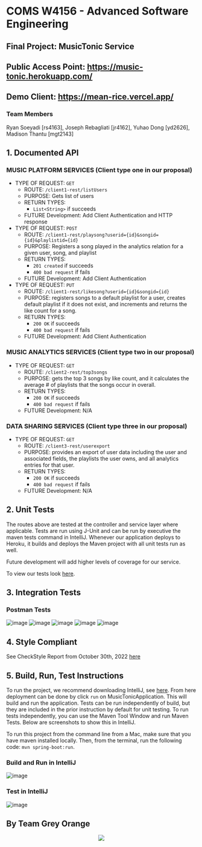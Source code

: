 # COMS W4156 - Advanced Software Engineering 

## Final Project: MusicTonic Service

## Public Access Point: https://music-tonic.herokuapp.com/

## Demo Client: https://mean-rice.vercel.app/

### Team Members

Ryan Soeyadi [rs4163], Joseph Rebagliati [jr4162], Yuhao Dong [yd2626], Madison Thantu [mgt2143]

## 1. Documented API

### MUSIC PLATFORM SERVICES (Client type one in our proposal)

- TYPE OF REQUEST: `GET`
    - ROUTE: `/client1-rest/listUsers`
    - PURPOSE: Gets list of users
    - RETURN TYPES:
      - `List<String>` if succeeds
    - FUTURE Development: Add Client Authentication and HTTP response
- TYPE OF REQUEST: `POST`
  - ROUTE: `/client1-rest/playsong?userid={id}&songid={id}&playlistid={id}`
  - PURPOSE: Registers a song played in the analytics relation for a given user, song, and playlist
  - RETURN TYPES:
    - `201 created` if succeeds
    - `400 bad request` if fails
  - FUTURE Development: Add Client Authentication
- TYPE OF REQUEST: `PUT`
  - ROUTE: `/client1-rest/likesong?userid={id}&songid={id}`
  - PURPOSE: registers songs to a default playlist for a user, creates default playlist if it does not exist, and
    increments and returns the like count for a song.
  - RETURN TYPES:
    - `200 OK` if succeeds
    - `400 bad request` if fails
  - FUTURE Development: Add Client Authentication

### MUSIC ANALYTICS SERVICES (Client type two in our proposal)

- TYPE OF REQUEST: `GET`
  - ROUTE: `/client2-rest/top3songs`
  - PURPOSE: gets the top 3 songs by like count, and it calculates the average # of playlists that the songs occur in
    overall.
  - RETURN TYPES:
    - `200 OK` if succeeds
    - `400 bad request` if fails
  - FUTURE Development: N/A

### DATA SHARING SERVICES  (Client type three in our proposal)

- TYPE OF REQUEST: `GET`
  - ROUTE: `/client3-rest/userexport`
  - PURPOSE: provides an export of user data including the user and associated fields, the playlists the user owns,
    and all analytics entries for that user.
  - RETURN TYPES:
    - `200 OK` if succeeds
    - `400 bad request` if fails
  - FUTURE Development: N/A

## 2. Unit Tests

The routes above are tested at the controller and service layer where applicable. Tests are run using J-Unit and can be
run by executive the maven tests command in IntelliJ. Whenever our application deploys to Heroku, it builds and deploys
the Maven project with all unit tests run as well.

Future development will add higher levels of coverage for our service.

To view our tests
look [here](https://github.com/J-Rebs/friendly-couscous/tree/main/MusicTonic/src/test/java/com/example/musictonic).

## 3. Integration Tests

### Postman Tests

![image](PostmanScreenshots/Screenshot_2022-10-30_at_2.00.02_PM.png)
![image](PostmanScreenshots/Screenshot_2022-10-30_at_2.00.38_PM.png)
![image](PostmanScreenshots/Screenshot_2022-10-30_at_2.01.58_PM.png)
![image](PostmanScreenshots/Screenshot_2022-10-30_at_2.02.48_PM.png)
![image](PostmanScreenshots/Screenshot_2022-10-30_at_2.03.54_PM.png)

## 4. Style Compliant

See CheckStyle Report from October 30th, 2022
[here](https://htmlpreview.github.io/?https://github.com/J-Rebs/friendly-couscous/blob/main/MusicTonic/SiteReports/site%2030_October_2022/checkstyle.html)

## 5. Build, Run, Test Instructions

To run the project, we recommend downloading IntelliJ, see [here](https://www.jetbrains.com/idea/). From here deployment
can be done by click `run` on MusicTonicApplication. This will build and run the application. Tests can be run
independently of build, but they are included in the prior instruction by default for unit testing. To run tests
independently, you can use the Maven Tool Window and run Maven Tests. Below are screenshots to show this in IntelliJ.

To run this project from the command line from a Mac, make sure that you have maven installed locally. Then, from the
terminal, run the following code:
`mvn spring-boot:run`.

### Build and Run in IntelliJ

![image](https://user-images.githubusercontent.com/84640075/197676982-2d11ce27-ec65-4ad3-bf0e-e516858d6eaa.png)

### Test in IntelliJ

![image](https://user-images.githubusercontent.com/84640075/197677593-b653a00f-21d8-45eb-8775-ffed29003ab1.png)

## By Team Grey Orange

<p align="center">
  <img max-width="500" max-height="500" src="img.png">
</p>
